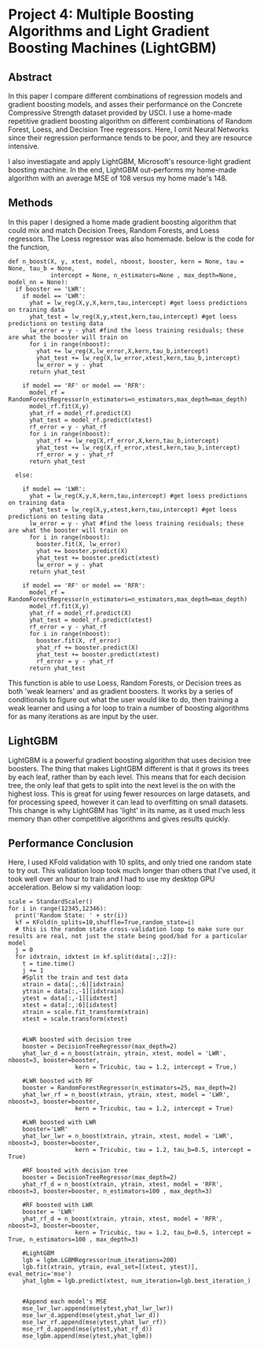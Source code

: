 # Project 4: Multiple Boosting Algorithms and Light Gradient Boosting Machines (LightGBM)

## Abstract
In this paper I compare different combinations of regression models and gradient boosting models, and asses their performance on the Concrete Compressive Strength dataset provided by USCI. I use a home-made repetitive gradient boosting algorithm on different combinations of Random Forest, Loess, and Decision Tree regressors. Here, I omit Neural Networks since their regression performance tends to be poor, and they are resource intensive.

I also investiagate and apply LightGBM, Microsoft's resource-light gradient boosting machine. In the end, LightGBM out-performs my home-made algorithm with an average MSE of 108 versus my home made's 148.

## Methods
In this paper I designed a home made gradient boosting algorithm that could mix and match Decision Trees, Random Forests, and Loess regressors. The Loess regressor was also homemade. below is the code for the function,

```
def n_boost(X, y, xtest, model, nboost, booster, kern = None, tau = None, tau_b = None, 
            intercept = None, n_estimators=None , max_depth=None, model_nn = None):
  if booster == 'LWR':
    if model == 'LWR':
      yhat = lw_reg(X,y,X,kern,tau,intercept) #get loess predictions on training data
      yhat_test = lw_reg(X,y,xtest,kern,tau,intercept) #get loess predictions on testing data
      lw_error = y - yhat #find the loess training residuals; these are what the booster will train on
      for i in range(nboost): 
        yhat += lw_reg(X,lw_error,X,kern,tau_b,intercept)
        yhat_test += lw_reg(X,lw_error,xtest,kern,tau_b,intercept)
        lw_error = y - yhat
      return yhat_test

    if model == 'RF' or model == 'RFR':
      model_rf = RandomForestRegressor(n_estimators=n_estimators,max_depth=max_depth)
      model_rf.fit(X,y)
      yhat_rf = model_rf.predict(X)
      yhat_test = model_rf.predict(xtest)
      rf_error = y - yhat_rf
      for i in range(nboost): 
        yhat_rf += lw_reg(X,rf_error,X,kern,tau_b,intercept)
        yhat_test += lw_reg(X,rf_error,xtest,kern,tau_b,intercept)
        rf_error = y - yhat_rf
      return yhat_test

  else:

    if model == 'LWR':
      yhat = lw_reg(X,y,X,kern,tau,intercept) #get loess predictions on training data
      yhat_test = lw_reg(X,y,xtest,kern,tau,intercept) #get loess predictions on testing data
      lw_error = y - yhat #find the loess training residuals; these are what the booster will train on
      for i in range(nboost): 
        booster.fit(X, lw_error)
        yhat += booster.predict(X)
        yhat_test += booster.predict(xtest)
        lw_error = y - yhat
      return yhat_test

    if model == 'RF' or model == 'RFR':
      model_rf = RandomForestRegressor(n_estimators=n_estimators,max_depth=max_depth)
      model_rf.fit(X,y)
      yhat_rf = model_rf.predict(X)
      yhat_test = model_rf.predict(xtest)
      rf_error = y - yhat_rf
      for i in range(nboost): 
        booster.fit(X, rf_error)
        yhat_rf += booster.predict(X)
        yhat_test += booster.predict(xtest)
        rf_error = y - yhat_rf
      return yhat_test
```
This function is able to use Loess, Random Forests, or Decision trees as both 'weak learners' and as gradient boosters. It works by a series of conditionals to figure out what the user would like to do, then training a weak learner and using a for loop to train a number of boosting algorithms for as many iterations as are input by the user.
## LightGBM
LightGBM is a powerful gradient boosting algorithm that uses decision tree boosters. The thing that makes LightGBM different is that it grows its trees by each leaf, rather than by each level.  This means that for each decision tree, the only leaf that gets to split into the next level is the on with the highest loss. This is great for using fewer resources on large datasets, and for processing speed, however it can lead to overfitting on small datasets. This change is why LightGBM has 'light' in its name, as it used much less memory than other competitive algorithms and gives results quickly.
## Performance Conclusion
Here, I used KFold validation with 10 splits, and only tried one random state to try out. This validation loop took much longer than others that I've used, it took well over an hour to train and I had to use my desktop GPU acceleration. Below si my validation loop:

```
scale = StandardScaler()
for i in range(12345,12346):
  print('Random State: ' + str(i))
  kf = KFold(n_splits=10,shuffle=True,random_state=i)
  # this is the random state cross-validation loop to make sure our results are real, not just the state being good/bad for a particular model
  j = 0
  for idxtrain, idxtest in kf.split(data[:,:2]):
    t = time.time()
    j += 1
    #Split the train and test data
    xtrain = data[:,:6][idxtrain]
    ytrain = data[:,-1][idxtrain]
    ytest = data[:,-1][idxtest]
    xtest = data[:,:6][idxtest]
    xtrain = scale.fit_transform(xtrain)
    xtest = scale.transform(xtest)


    #LWR boosted with decision tree
    booster = DecisionTreeRegressor(max_depth=2)
    yhat_lwr_d = n_boost(xtrain, ytrain, xtest, model = 'LWR', nboost=3, booster=booster, 
                   kern = Tricubic, tau = 1.2, intercept = True,)
    
    #LWR boosted with RF
    booster = RandomForestRegressor(n_estimators=25, max_depth=2)
    yhat_lwr_rf = n_boost(xtrain, ytrain, xtest, model = 'LWR', nboost=3, booster=booster, 
                   kern = Tricubic, tau = 1.2, intercept = True)

    #LWR boosted with LWR
    booster='LWR'
    yhat_lwr_lwr = n_boost(xtrain, ytrain, xtest, model = 'LWR', nboost=3, booster=booster, 
                   kern = Tricubic, tau = 1.2, tau_b=0.5, intercept = True)
    
    #RF boosted with decision tree
    booster = DecisionTreeRegressor(max_depth=2)
    yhat_rf_d = n_boost(xtrain, ytrain, xtest, model = 'RFR', nboost=3, booster=booster, n_estimators=100 , max_depth=3)
    
    #RF boosted with LWR
    booster = 'LWR'
    yhat_rf_d = n_boost(xtrain, ytrain, xtest, model = 'RFR', nboost=3, booster=booster, 
                   kern = Tricubic, tau = 1.2, tau_b=0.5, intercept = True, n_estimators=100 , max_depth=3)

    #LightGBM
    lgb = lgbm.LGBMRegressor(num_iterations=200)
    lgb.fit(xtrain, ytrain, eval_set=[(xtest, ytest)], eval_metric='mse')
    yhat_lgbm = lgb.predict(xtest, num_iteration=lgb.best_iteration_)


    #Append each model's MSE
    mse_lwr_lwr.append(mse(ytest,yhat_lwr_lwr))
    mse_lwr_d.append(mse(ytest,yhat_lwr_d))
    mse_lwr_rf.append(mse(ytest,yhat_lwr_rf))
    mse_rf_d.append(mse(ytest,yhat_rf_d))
    mse_lgbm.append(mse(ytest,yhat_lgbm))
```


